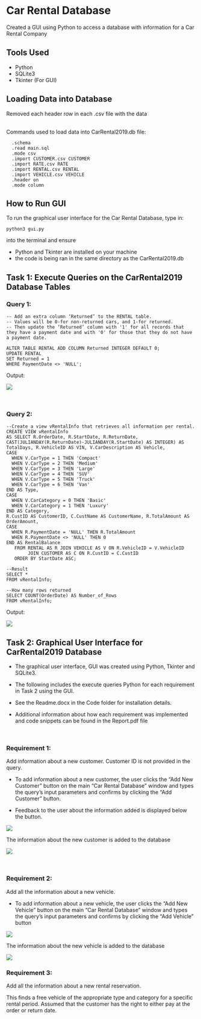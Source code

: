 # Car Rental Database
Created a GUI using Python to access a database with information for a Car Rental Company 

## Tools Used
- Python
- SQLite3
- Tkinter (For GUI)


## Loading Data into Database
Removed each header row in each .csv file with the data

<br/>
Commands used to load data into CarRental2019.db file:


```
  .schema
  .read main.sql
  .mode csv
  .import CUSTOMER.csv CUSTOMER
  .import RATE.csv RATE
  .import RENTAL.csv RENTAL
  .import VEHICLE.csv VEHICLE
  .header on
  .mode column
```

## How to Run GUI
To run the graphical user interface for the Car Rental Database, type in:

```
python3 gui.py
```

into the terminal and ensure 
- Python and Tkinter are installed on your machine
- the code is being ran in the same directory as the CarRental2019.db

## Task 1: Execute Queries on the CarRental2019 Database Tables

### Query 1:

```
-- Add an extra column ‘Returned’ to the RENTAL table. 
-- Values will be 0-for non-returned cars, and 1-for returned. 
-- Then update the ‘Returned’ column with '1' for all records that they have a payment date and with '0' for those that they do not have a payment date.

ALTER TABLE RENTAL ADD COLUMN Returned INTEGER DEFAULT 0;
UPDATE RENTAL
SET Returned = 1
WHERE PaymentDate <> 'NULL';

```

Output:

![](screenshots/task1.png)

<br/>

### Query 2:

```
--Create a view vRentalInfo that retrieves all information per rental.
CREATE VIEW vRentalInfo
AS SELECT R.OrderDate, R.StartDate, R.ReturnDate, CAST(JULIANDAY(R.ReturnDate)-JULIANDAY(R.StartDate) AS INTEGER) AS TotalDays, R.VehicleID AS VIN, V.CarDescription AS Vehicle,
CASE 
  WHEN V.CarType = 1 THEN 'Compact'
  WHEN V.CarType = 2 THEN 'Medium'
  WHEN V.CarType = 3 THEN 'Large'
  WHEN V.CarType = 4 THEN 'SUV'
  WHEN V.CarType = 5 THEN 'Truck'
  WHEN V.CarType = 6 THEN 'Van'  
END AS Type,
CASE 
  WHEN V.CarCategory = 0 THEN 'Basic'
  WHEN V.CarCategory = 1 THEN 'Luxury'
END AS Category,
R.CustID AS CustomerID, C.CustName AS CustomerName, R.TotalAmount AS OrderAmount, 
CASE  
  WHEN R.PaymentDate = 'NULL' THEN R.TotalAmount
  WHEN R.PaymentDate <> 'NULL' THEN 0
END AS RentalBalance
   FROM RENTAL AS R JOIN VEHICLE AS V ON R.VehicleID = V.VehicleID
        JOIN CUSTOMER AS C ON R.CustID = C.CustID 
   ORDER BY StartDate ASC;

--Result
SELECT *
FROM vRentalInfo;

--How many rows returned
SELECT COUNT(OrderDate) AS Number_of_Rows
FROM vRentalInfo;

```

Output:


![](screenshots/task2.png)

## Task 2: Graphical User Interface for CarRental2019 Database
- The graphical user interface, GUI was created using Python, Tkinter and SQLite3. 

- The following includes the execute queries Python for each requirement in Task 2 using the GUI. 

- See the Readme.docx in the Code folder for installation details.

- Additional information about how each requirement was implemented and code snippets can be found in the Report.pdf file

<br/>

### Requirement 1:

Add information about a new customer. Customer ID is not provided in the query.


- To add information about a new customer, the user clicks the “Add New Customer” button on the main “Car Rental Database” window and types the query’s input parameters and confirms by clicking the “Add Customer” button. 

- Feedback to the user about the information added is displayed below the button.

![](screenshots/req1/pic1.png)

The information about the new customer is added to the database

![](screenshots/req1/pic2.png)




<br/>

### Requirement 2:

Add all the information about a new vehicle.


- To add information about a new vehicle, the user clicks the “Add New Vehicle” button on the main “Car Rental Database” window and types the query’s input parameters and confirms by clicking the “Add Vehicle” button

![](screenshots/req2/pic1.png)


The information about the new vehicle is added to the database

![](screenshots/req2/pic2.png)


### Requirement 3:

Add all the information about a new rental reservation.
 
This finds a free vehicle of the appropriate type and category for a specific rental period. Assumed that the customer has the right to either pay at the order or return date.







